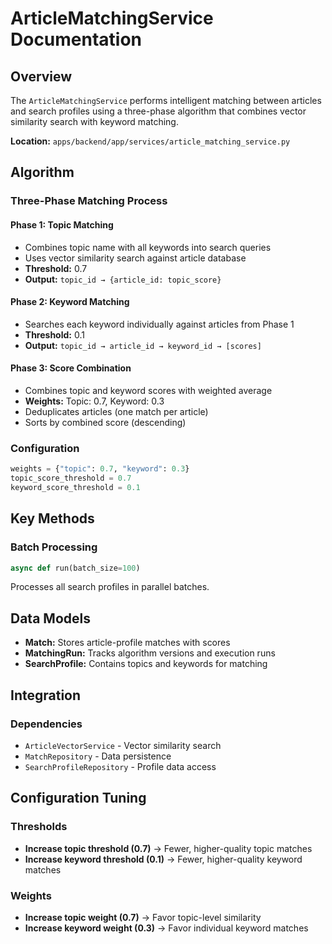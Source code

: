 # ArticleMatchingService Documentation

## Overview

The `ArticleMatchingService` performs intelligent matching between articles and search profiles using a three-phase algorithm that combines vector similarity search with keyword matching.

**Location:** `apps/backend/app/services/article_matching_service.py`

## Algorithm

### Three-Phase Matching Process

#### Phase 1: Topic Matching

- Combines topic name with all keywords into search queries
- Uses vector similarity search against article database
- **Threshold:** 0.7
- **Output:** `topic_id → {article_id: topic_score}`

#### Phase 2: Keyword Matching

- Searches each keyword individually against articles from Phase 1
- **Threshold:** 0.1
- **Output:** `topic_id → article_id → keyword_id → [scores]`

#### Phase 3: Score Combination

- Combines topic and keyword scores with weighted average
- **Weights:** Topic: 0.7, Keyword: 0.3
- Deduplicates articles (one match per article)
- Sorts by combined score (descending)

### Configuration

```python
weights = {"topic": 0.7, "keyword": 0.3}
topic_score_threshold = 0.7
keyword_score_threshold = 0.1
```

## Key Methods

### Batch Processing

```python
async def run(batch_size=100)
```

Processes all search profiles in parallel batches.

## Data Models

- **Match:** Stores article-profile matches with scores
- **MatchingRun:** Tracks algorithm versions and execution runs
- **SearchProfile:** Contains topics and keywords for matching

## Integration

### Dependencies

- `ArticleVectorService` - Vector similarity search
- `MatchRepository` - Data persistence
- `SearchProfileRepository` - Profile data access

## Configuration Tuning

### Thresholds

- **Increase topic threshold (0.7)** → Fewer, higher-quality topic matches
- **Increase keyword threshold (0.1)** → Fewer, higher-quality keyword matches

### Weights

- **Increase topic weight (0.7)** → Favor topic-level similarity
- **Increase keyword weight (0.3)** → Favor individual keyword matches
